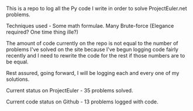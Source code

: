 This is a repo to log all the Py code I write in order to solve ProjectEuler.net problems.

Techniques used - Some math formulae. Many Brute-force (Elegance required? One time thing ille?)

The amount of code currently on the repo is not equal to the number of problems I've solved on the site because 
I've begun logging code fairly recently and I need to rewrite the code for the rest if those numbers are to be equal.

Rest assured, going forward, I will be logging each and every one of my solutions.


Current status on ProjectEuler - 35 problems solved. 

Current code status on Github - 13 problems logged with code.
